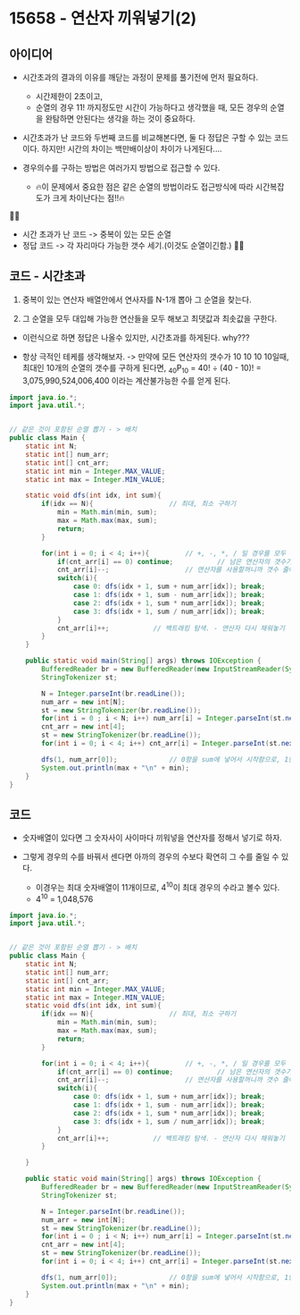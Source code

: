 # 15658 - 연산자 끼워넣기(2)


## 아이디어

* 시간초과의 결과의 이유를 깨닫는 과정이 문제를 풀기전에 먼저 필요하다. 
    - 시간제한이 2초이고, 
    - 순열의 경우 11! 까지정도만 시간이 가능하다고 생각했을 때, 모든 경우의 순열을 완탐하면 안된다는 생각을 하는 것이 중요하다.

* 시간초과가 난 코드와 두번째 코드를 비교해본다면, 둘 다 정답은 구할 수 있는 코드이다. 하지만! 시간의 차이는 백만배이상이 차이가 나게된다....

* 경우의수를 구하는 방법은 여러가지 방법으로 접근할 수 있다.
    - 🔥이 문제에서 중요한 점은 같은 순열의 방법이라도 접근방식에 따라 시간복잡도가 크게 차이난다는 점!!🔥

🐳🐳
* 시간 초과가 난 코드 -> 중복이 있는 모든 순열
* 정답 코드 -> 각 자리마다 가능한 갯수 세기.(이것도 순열이긴함.)
🐳🐳


## 코드 - 시간초과

1. 중복이 있는 연산자 배열안에서 연사자를 N-1개 뽑아 그 순열을 찾는다.

2. 그 순열을 모두 대입해 가능한 연산들을 모두 해보고 최댓값과 최솟값을 구한다.

* 이런식으로 하면 정답은 나올수 있지만, 시간초과를 하게된다. why???

* 항상 극적인 테케를 생각해보자. -> 만약에 모든 연산자의 갯수가 10 10 10 10일때, 최대인 10개의 순열의 갯수를 구하게 된다면, 
  <sub>40</sub>P<sub>10</sub> = 40! ÷ (40 - 10)! = 3,075,990,524,006,400 이라는 계산불가능한 수를 얻게 된다.



```java
import java.io.*;
import java.util.*;


// 같은 것이 포함된 순열 뽑기 - > 배치
public class Main {
    static int N;
    static int[] num_arr;
    static int[] cnt_arr;
    static int min = Integer.MAX_VALUE;
    static int max = Integer.MIN_VALUE;

    static void dfs(int idx, int sum){
        if(idx == N){                   // 최대, 최소 구하기
            min = Math.min(min, sum);
            max = Math.max(max, sum);
            return;
        }

        for(int i = 0; i < 4; i++){         // +, -, *, / 일 경우를 모두 탐색
            if(cnt_arr[i] == 0) continue;           // 남은 연산자의 갯수가 없으면 지나가.
            cnt_arr[i]--;                   // 연산자를 사용할꺼니까 갯수 줄여주기
            switch(i){
                case 0: dfs(idx + 1, sum + num_arr[idx]); break;
                case 1: dfs(idx + 1, sum - num_arr[idx]); break;
                case 2: dfs(idx + 1, sum * num_arr[idx]); break;
                case 3: dfs(idx + 1, sum / num_arr[idx]); break;
            }
            cnt_arr[i]++;           // 백트래킹 탐색. - 연산자 다시 채워놓기
        }
    }

    public static void main(String[] args) throws IOException {
        BufferedReader br = new BufferedReader(new InputStreamReader(System.in));
        StringTokenizer st;

        N = Integer.parseInt(br.readLine());
        num_arr = new int[N];
        st = new StringTokenizer(br.readLine());
        for(int i = 0 ; i < N; i++) num_arr[i] = Integer.parseInt(st.nextToken());      // 숫자 배열 입력 받기
        cnt_arr = new int[4];
        st = new StringTokenizer(br.readLine());
        for(int i = 0; i < 4; i++) cnt_arr[i] = Integer.parseInt(st.nextToken());       // 연산자들의 갯수 배열 받기

        dfs(1, num_arr[0]);             // 0항을 sum에 넣어서 시작함으로, 1항부터 조사해주기.
        System.out.println(max + "\n" + min);
    }
}
```



## 코드

* 숫자배열이 있다면 그 숫자사이 사이마다 끼워넣을 연산자를 정해서 넣기로 하자.

* 그렇게 경우의 수를 바꿔서 센다면 아까의 경우의 수보다 확연히 그 수를 줄일 수 있다.
    - 이경우는 최대 숫자배열이 11개이므로, 4<sup>10</sup>이 최대 경우의 수라고 볼수 있다.
    - 4<sup>10</sup> = 1,048,576




```java
import java.io.*;
import java.util.*;


// 같은 것이 포함된 순열 뽑기 - > 배치
public class Main {
    static int N;
    static int[] num_arr;
    static int[] cnt_arr;
    static int min = Integer.MAX_VALUE;
    static int max = Integer.MIN_VALUE;
    static void dfs(int idx, int sum){
        if(idx == N){                   // 최대, 최소 구하기
            min = Math.min(min, sum);
            max = Math.max(max, sum);
            return;
        }

        for(int i = 0; i < 4; i++){         // +, -, *, / 일 경우를 모두 탐색
            if(cnt_arr[i] == 0) continue;           // 남은 연산자의 갯수가 없으면 지나가.
            cnt_arr[i]--;                   // 연산자를 사용할꺼니까 갯수 줄여주기
            switch(i){
                case 0: dfs(idx + 1, sum + num_arr[idx]); break;
                case 1: dfs(idx + 1, sum - num_arr[idx]); break;
                case 2: dfs(idx + 1, sum * num_arr[idx]); break;
                case 3: dfs(idx + 1, sum / num_arr[idx]); break;
            }
            cnt_arr[i]++;           // 백트래킹 탐색. - 연산자 다시 채워놓기
        }

    }

    public static void main(String[] args) throws IOException {
        BufferedReader br = new BufferedReader(new InputStreamReader(System.in));
        StringTokenizer st;

        N = Integer.parseInt(br.readLine());
        num_arr = new int[N];
        st = new StringTokenizer(br.readLine());
        for(int i = 0 ; i < N; i++) num_arr[i] = Integer.parseInt(st.nextToken());      // 숫자 배열 입력 받기
        cnt_arr = new int[4];
        st = new StringTokenizer(br.readLine());
        for(int i = 0; i < 4; i++) cnt_arr[i] = Integer.parseInt(st.nextToken());       // 연산자들의 갯수 배열 받기

        dfs(1, num_arr[0]);             // 0항을 sum에 넣어서 시작함으로, 1항부터 조사해주기.
        System.out.println(max + "\n" + min);
    }
}
```